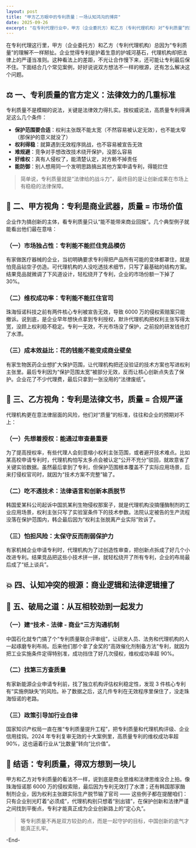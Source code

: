 ```yaml
---
layout: post
title: "甲方乙方眼中的专利质量：一场认知鸿沟的博弈"
date: 2025-09-26
excerpt: "在专利代理行业中，甲方（企业委托方）和乙方（专利代理机构）对“专利质量”的理解存在差异，这种差异不仅影响合作效率，还可能导致专利保护失效。本文通过案例分析，探讨双方认知差异的根源，并提出解决办法。"
---
```


在专利代理这行里，甲方（企业委托方）和乙方（专利代理机构）总因为“专利质量”的理解不一样掰扯。企业觉得专利是护着生意的护城河基石，代理机构却把法律上的严谨当准则。这种看法上的差距，不光让合作慢下来，还可能让专利最后保不住。下面结合几个常见案例，好好说说双方想法不一样的根源，还有怎么解决这个问题。

## ⚖️ 一、专利质量的官方定义：法律效力的几重标准

专利质量不是模糊的说法，关键是法律效力得扎实。按权威说法，高质量专利得满足这么几个条件：

- **保护范围要合适**：权利主张既不能太宽（不然容易被认定无效），也不能太窄（那保护的意义就没了）
- **权利得稳**：就算遇到无效程序挑战，也不容易被宣告无效
- **难规避**：竞争对手想改改技术绕开保护，没那么容易
- **好维权**：真有人侵权了，能清楚认定，对方赖不掉责任
- **能防御**：别人想用同一个发明思路搞出其他方案申请专利，得能拦住

> 简单说，专利质量就是“法律给的战斗力”，最终目的是让创新成果在市场上有稳稳的法律保障。

## 🏢 二、甲方视角：专利是商业武器，质量 = 市场价值

企业作为搞创新的主体，看专利质量只认“能不能带来商业回报”。几个典型例子就能看出他们最在意啥：

### **（一）市场独占性：专利能不能拦住竞品模仿**
有家做医疗器械的企业，当初明确要求专利得把产品所有可能的变体都罩住，就是怕竞品钻空子仿造。可代理机构的人没吃透技术细节，只写了最基础的结构方案。结果竞品就微调了下风道设计，轻松绕开了专利，企业的市场份额一下掉了 30%。

### **（二）维权成功率：专利能不能扛住官司**
珠海恒诺科技之前有两件核心专利被宣告无效，导致 6000 万的侵权索赔案只能撤诉。说到底，是企业早年想快点拿到专利授权，默许代理机构把权利主张写得太宽，没顾上权利稳不稳定。专利一无效，不光市场没了保护，之前投的研发钱也打了水漂。

### **（三）成本效益比：花的钱能不能变成商业壁垒**
有家生物医药企业想扩大保护范围，让代理机构把还没验证的技术方案也写进权利主张里。最后专利因为“保护范围太宽”被部分无效，反而让核心创新点失去了保护。企业花了不少代理费，最后只拿到一张没用的“法律废纸”。

## 📝 三、乙方视角：专利是法律文书，质量 = 合规严谨

代理机构更在意法律层面的风险，他们对“质量”的标准，往往和企业的预期对不上：

### **（一）先想着授权：能通过审查最重要**
为了提高授权率，有些代理人会刻意缩小权利主张范围，或者避开技术难点。比如某高校申请专利时，代理机构怕写太多点会被认定“公开不充分”驳回，就故意省了关键实验数据。虽然最后拿到了专利，但保护范围根本覆盖不了实际应用场景，后来打侵权官司时，就因为“技术方案不完整”输了。

### **（二）吃不透技术：法律语言和创新本质脱节**
韩国爱某科公司起诉中国凯某利生物侵权那案子，就是代理机构没搞懂酶制剂的工业应用场景，权利主张只写了实验室条件下的技术参数。法院认定被告的生产流程没落在保护范围内，韩企最后因为“权利主张脱离产业实际”败诉了。

### **（三）怕担风险：太保守反而削弱保护力**
有家机械企业申请专利时，代理机构为了过创造性审查，把创新点拆成了好几个小改进专利。结果竞品把这些小技术拼一拼，就轻松绕开了所有专利，企业的布局最后成了“纸上谈兵”。

## 💥 四、认知冲突的根源：商业逻辑和法律逻辑撞了

## 🤝 五、破局之道：从互相较劲到一起发力

### **（一）建“技术 - 法律 - 商业”三方沟通机制**
中国石化就专门搞了个“专利质量联合评审组”，让研发人员、法务和代理机构的人一起琢磨专利布局。后来他们那个拿了金奖的“高效催化剂制备方法”专利，就因为把工业实施条件定得特别准，成功挡住了好几次侵权，维权成功率超 90%。

### **（二）找第三方查质量**
有家新能源企业申请专利前，找了独立机构评估权利稳定性，发现 3 件核心专利有“实施例缺失”的风险。补了数据之后，这几件专利在无效程序里保住了，没走珠海恒诺的老路。

### **（三）政策引导加行业自律**
国家知识产权局一直在推“专利质量提升工程”，把专利质量和代理机构评级、企业信用挂钩。2024 年专利复审无效的十大案例里，高质量专利的维权成功率超 90%，这也逼着行业从“比数量”转向“比价值”。

## 💎 结语：专利质量，得双方想到一块儿

甲方和乙方对专利质量的看法不一样，说到底是商业思维和法律思维没合上拍。像珠海恒诺那 6000 万的侵权索赔，最后因为专利无效打了水漂；还有韩国那家酶制剂企业，因为权利主张跟实际生产脱节输了官司 —— 这些例子都在提醒咱们：只有企业别光盯着“必须成”，代理机构别只想着“别出错”，在保护创新和法律严谨之间找到平衡点，专利才能真正成为企业创新路上的“定心丸”。

> 等专利质量不再是双方较劲的点，而是一起守护的目标，中国创新的底气才能真正扎牢。

-End-
